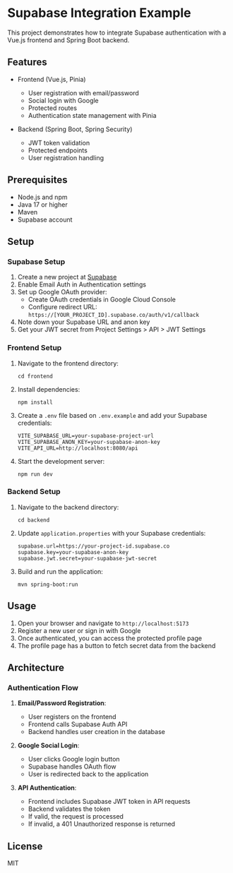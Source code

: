 # Supabase Integration Example

This project demonstrates how to integrate Supabase authentication with a Vue.js frontend and Spring Boot backend.

## Features

- Frontend (Vue.js, Pinia)
  - User registration with email/password
  - Social login with Google
  - Protected routes
  - Authentication state management with Pinia

- Backend (Spring Boot, Spring Security)
  - JWT token validation
  - Protected endpoints
  - User registration handling

## Prerequisites

- Node.js and npm
- Java 17 or higher
- Maven
- Supabase account

## Setup

### Supabase Setup

1. Create a new project at [Supabase](https://app.supabase.co/)
2. Enable Email Auth in Authentication settings
3. Set up Google OAuth provider:
   - Create OAuth credentials in Google Cloud Console
   - Configure redirect URL: `https://[YOUR_PROJECT_ID].supabase.co/auth/v1/callback`
4. Note down your Supabase URL and anon key
5. Get your JWT secret from Project Settings > API > JWT Settings

### Frontend Setup

1. Navigate to the frontend directory:
   ```
   cd frontend
   ```

2. Install dependencies:
   ```
   npm install
   ```

3. Create a `.env` file based on `.env.example` and add your Supabase credentials:
   ```
   VITE_SUPABASE_URL=your-supabase-project-url
   VITE_SUPABASE_ANON_KEY=your-supabase-anon-key
   VITE_API_URL=http://localhost:8080/api
   ```

4. Start the development server:
   ```
   npm run dev
   ```

### Backend Setup

1. Navigate to the backend directory:
   ```
   cd backend
   ```

2. Update `application.properties` with your Supabase credentials:
   ```
   supabase.url=https://your-project-id.supabase.co
   supabase.key=your-supabase-anon-key
   supabase.jwt.secret=your-supabase-jwt-secret
   ```

3. Build and run the application:
   ```
   mvn spring-boot:run
   ```

## Usage

1. Open your browser and navigate to `http://localhost:5173`
2. Register a new user or sign in with Google
3. Once authenticated, you can access the protected profile page
4. The profile page has a button to fetch secret data from the backend

## Architecture

### Authentication Flow

1. **Email/Password Registration**:
   - User registers on the frontend
   - Frontend calls Supabase Auth API
   - Backend handles user creation in the database

2. **Google Social Login**:
   - User clicks Google login button
   - Supabase handles OAuth flow
   - User is redirected back to the application

3. **API Authentication**:
   - Frontend includes Supabase JWT token in API requests
   - Backend validates the token
   - If valid, the request is processed
   - If invalid, a 401 Unauthorized response is returned

## License

MIT

